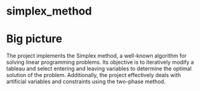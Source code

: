 # simplex_method
# Big picture 
The project implements the Simplex method, a well-known algorithm for solving linear programming problems. Its objective is to iteratively modify a tableau and select entering and leaving variables to determine the optimal solution of the problem. Additionally, the project effectively deals with artificial variables and constraints using the two-phase method.
